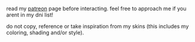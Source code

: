 read my [patreon](https://www.patreon.com/justdem4n/about) page before interacting. feel free to approach me if you arent in my dni list!

do not copy, reference or take inspiration from my skins (this includes my coloring, shading and/or style).
